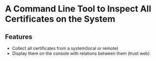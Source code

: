 # A Command Line Tool to Inspect All Certificates on the System

## Features
- Collect all certificates from a system(local or remote)
- Display them on the console with relations between them (trust web)
